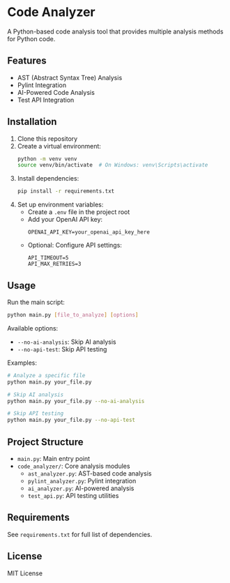 # Code Analyzer

A Python-based code analysis tool that provides multiple analysis methods for Python code.

## Features

- AST (Abstract Syntax Tree) Analysis
- Pylint Integration
- AI-Powered Code Analysis
- Test API Integration

## Installation

1. Clone this repository
2. Create a virtual environment:
   ```bash
   python -m venv venv
   source venv/bin/activate  # On Windows: venv\Scripts\activate
   ```
3. Install dependencies:
   ```bash
   pip install -r requirements.txt
   ```
4. Set up environment variables:
   - Create a `.env` file in the project root
   - Add your OpenAI API key:
     ```
     OPENAI_API_KEY=your_openai_api_key_here
     ```
   - Optional: Configure API settings:
     ```
     API_TIMEOUT=5
     API_MAX_RETRIES=3
     ```

## Usage

Run the main script:
```bash
python main.py [file_to_analyze] [options]
```

Available options:
- `--no-ai-analysis`: Skip AI analysis
- `--no-api-test`: Skip API testing

Examples:
```bash
# Analyze a specific file
python main.py your_file.py

# Skip AI analysis
python main.py your_file.py --no-ai-analysis

# Skip API testing
python main.py your_file.py --no-api-test
```

## Project Structure

- `main.py`: Main entry point
- `code_analyzer/`: Core analysis modules
  - `ast_analyzer.py`: AST-based code analysis
  - `pylint_analyzer.py`: Pylint integration
  - `ai_analyzer.py`: AI-powered analysis
  - `test_api.py`: API testing utilities

## Requirements

See `requirements.txt` for full list of dependencies.

## License

MIT License 